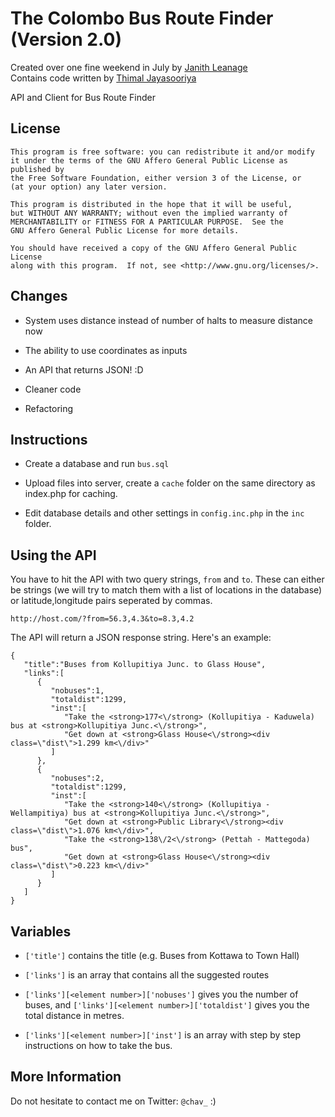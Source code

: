 The Colombo Bus Route Finder (Version 2.0)
==========================================

Created over one fine weekend in July by [Janith Leanage](http://janithl.blogspot.com)  
Contains code written by [Thimal Jayasooriya](https://github.com/thimal)

API and Client for Bus Route Finder

License
-------

	This program is free software: you can redistribute it and/or modify
	it under the terms of the GNU Affero General Public License as published by
	the Free Software Foundation, either version 3 of the License, or
	(at your option) any later version.

	This program is distributed in the hope that it will be useful,
	but WITHOUT ANY WARRANTY; without even the implied warranty of
	MERCHANTABILITY or FITNESS FOR A PARTICULAR PURPOSE.  See the
	GNU Affero General Public License for more details.

	You should have received a copy of the GNU Affero General Public License
	along with this program.  If not, see <http://www.gnu.org/licenses/>.


Changes
-------

* System uses distance instead of number of halts to measure distance now

* The ability to use coordinates as inputs

* An API that returns JSON! :D

* Cleaner code

* Refactoring
	
Instructions
------------

* Create a database and run `bus.sql`

* Upload files into server, create a `cache` folder on the same directory as 
index.php for caching.

* Edit database details and other settings in `config.inc.php` in the `inc`
folder.


Using the API
-------------

You have to hit the API with two query strings, `from` and `to`. These can either
be strings (we will try to match them with a list of locations in the database)
or latitude,longitude pairs seperated by commas.

	http://host.com/?from=56.3,4.3&to=8.3,4.2
	
The API will return a JSON response string. Here's an example:

	{
	   "title":"Buses from Kollupitiya Junc. to Glass House",
	   "links":[
		  {
		     "nobuses":1,
		     "totaldist":1299,
		     "inst":[
		        "Take the <strong>177<\/strong> (Kollupitiya - Kaduwela) bus at <strong>Kollupitiya Junc.<\/strong>",
		        "Get down at <strong>Glass House<\/strong><div class=\"dist\">1.299 km<\/div>"
		     ]
		  },
		  {
		     "nobuses":2,
		     "totaldist":1299,
		     "inst":[
		        "Take the <strong>140<\/strong> (Kollupitiya - Wellampitiya) bus at <strong>Kollupitiya Junc.<\/strong>",
		        "Get down at <strong>Public Library<\/strong><div class=\"dist\">1.076 km<\/div>",
		        "Take the <strong>138\/2<\/strong> (Pettah - Mattegoda) bus",
		        "Get down at <strong>Glass House<\/strong><div class=\"dist\">0.223 km<\/div>"
		     ]
		  }
	   ]
	}


Variables
---------

* `['title']` contains the title (e.g. Buses from Kottawa to Town Hall)

* `['links']` is an array that contains all the suggested routes

*  `['links'][<element number>]['nobuses']` gives you the number of buses, and 
`['links'][<element number>]['totaldist']` gives you the total distance in metres.

* `['links'][<element number>]['inst']` is an array with step by step instructions
on how to take the bus.


More Information
----------------

Do not hesitate to contact me on Twitter: `@chav_` :)
